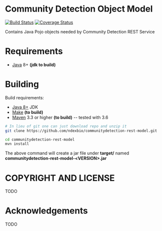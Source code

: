 
[jetty]: http://eclipse.org/jetty/
[maven]: http://maven.apache.org/
[java]: https://www.oracle.com/java/index.html
[git]: https://git-scm.com/

[make]: https://www.gnu.org/software/make

Community Detection Object Model
=================================

[![Build Status](https://travis-ci.org/ndexbio/communitydetection-rest-model.svg?branch=master)](https://travis-ci.org/ndexbio/communitydetection-rest-model)
[![Coverage Status](https://coveralls.io/repos/github/ndexbio/communitydetection-rest-model/badge.svg?branch=master)](https://coveralls.io/github/ndexbio/communitydetection-rest-model?branch=master)

Contains Java Pojo objects needed by Community Detection REST Service



Requirements
============

* [Java][java] 8+ **(jdk to build)**



Building  
========

Build requirements:

* [Java 8+][java] JDK
* [Make][make] **(to build)**
* [Maven][maven] 3.3 or higher **(to build)** -- tested with 3.6


```Bash
# In lieu of git one can just download repo and unzip it
git clone https://github.com/ndexbio/communitydetection-rest-model.git

cd communitydetection-rest-model
mvn install

```

The above command will create a jar file under **target/** named 
**communitydetection-rest-model-\<VERSION\>.jar** 




COPYRIGHT AND LICENSE
=====================

TODO

Acknowledgements
================

TODO
